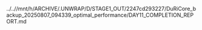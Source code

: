 ../..//mnt/h/ARCHIVE/.UNWRAP/D/STAGE1_OUT/2247cd293227/DuRiCore_backup_20250807_094339_optimal_performance/DAY11_COMPLETION_REPORT.md
